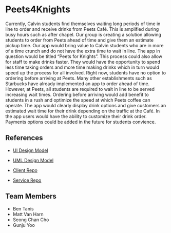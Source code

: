 # Peets4Knights

Currently, Calvin students find themselves waiting long periods of time in line to order and receive drinks from Peets Café. This is amplified during busy hours such as after chapel. Our group is creating a solution allowing students to order from Peets ahead of time and give them an estimate pickup time. Our app would bring value to Calvin students who are in more of a time crunch and do not have the extra time to wait in line. The app in question would be titled “Peets for Knights”. This process could also allow for staff to make drinks faster. They would have the opportunity to spend less time taking orders and more time making drinks which in turn would speed up the process for all involved.
Right now, students have no option to ordering before arriving at Peets. Many other establishments such as Starbucks have already implemented an app to order ahead of time. However, at Peets, all students are required to wait in line to be served increasing wait times. Ordering before arriving would add benefit to students in a rush and optimize the speed at which Peets coffee can operate. The app would clearly display drink options and give customers an estimated wait time for their drink depending on the traffic at the Café. In the app users would have the ability to customize their drink order. Payments options could be added in the future for students convience.


## References
- [UI Design Model](https://github.com/calvin-cs262-fall2022-teamG/Project/blob/main/Peets4KnigthsUIDesign.png)

- [UML Design Model](https://github.com/calvin-cs262-fall2022-teamG/Project/blob/main/Peets4KnightsDomainModel.png)

- [Client Repo](https://github.com/calvin-cs262-fall2022-teamG/Client)

- [Service Repo](https://github.com/calvin-cs262-fall2022-teamG/Service)

## Team Members
- Ben Tanis
- Matt Van Harn
- Seong Chan Cho
- Gunju Yoo
